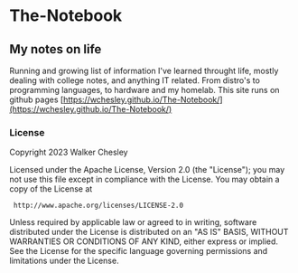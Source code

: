 # The-Notebook

## My notes on life

Running and growing list of information I've learned throught life, mostly dealing with college notes, and anything IT related. From distro's to programming languages, to hardware and my homelab. This site runs on github pages [https://wchesley.github.io/The-Notebook/](https://wchesley.github.io/The-Notebook/)

### License
  Copyright 2023 Walker Chesley

   Licensed under the Apache License, Version 2.0 (the "License");
   you may not use this file except in compliance with the License.
   You may obtain a copy of the License at

     http://www.apache.org/licenses/LICENSE-2.0

   Unless required by applicable law or agreed to in writing, software
   distributed under the License is distributed on an "AS IS" BASIS,
   WITHOUT WARRANTIES OR CONDITIONS OF ANY KIND, either express or implied.
   See the License for the specific language governing permissions and
   limitations under the License.